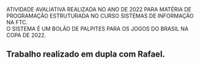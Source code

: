 ATIVIDADE AVALIATIVA REALIZADA NO ANO DE 2022 PARA MATÉRIA DE PROGRAMAÇÃO ESTRUTURADA NO CURSO SISTEMAS DE INFORMAÇÃO NA FTC.
<br>
O SISTEMA É UM BOLÃO DE PALPITES PARA OS JOGOS DO BRASIL NA COPA DE 2022.
<br>
<h2>Trabalho realizado em dupla com Rafael.</h2>
